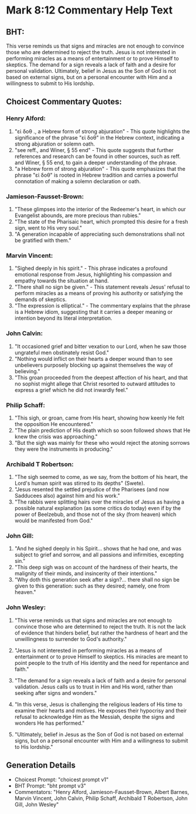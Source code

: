 # Mark 8:12 Commentary Help Text

## BHT:
This verse reminds us that signs and miracles are not enough to convince those who are determined to reject the truth. Jesus is not interested in performing miracles as a means of entertainment or to prove Himself to skeptics. The demand for a sign reveals a lack of faith and a desire for personal validation. Ultimately, belief in Jesus as the Son of God is not based on external signs, but on a personal encounter with Him and a willingness to submit to His lordship.

## Choicest Commentary Quotes:
### Henry Alford:
1. "εἰ δοθ ., a Hebrew form of strong abjuration" - This quote highlights the significance of the phrase "εἰ δοθ" in the Hebrew context, indicating a strong abjuration or solemn oath.
2. "see reff., and Winer, § 55 end" - This quote suggests that further references and research can be found in other sources, such as reff. and Winer, § 55 end, to gain a deeper understanding of the phrase.
3. "a Hebrew form of strong abjuration" - This quote emphasizes that the phrase "εἰ δοθ" is rooted in Hebrew tradition and carries a powerful connotation of making a solemn declaration or oath.

### Jamieson-Fausset-Brown:
1. "These glimpses into the interior of the Redeemer's heart, in which our Evangelist abounds, are more precious than rubies."
2. "The state of the Pharisaic heart, which prompted this desire for a fresh sign, went to His very soul."
3. "A generation incapable of appreciating such demonstrations shall not be gratified with them."

### Marvin Vincent:
1. "Sighed deeply in his spirit." - This phrase indicates a profound emotional response from Jesus, highlighting his compassion and empathy towards the situation at hand.
2. "There shall no sign be given." - This statement reveals Jesus' refusal to perform miracles as a means of proving his authority or satisfying the demands of skeptics.
3. "The expression is elliptical." - The commentary explains that the phrase is a Hebrew idiom, suggesting that it carries a deeper meaning or intention beyond its literal interpretation.

### John Calvin:
1. "It occasioned grief and bitter vexation to our Lord, when he saw those ungrateful men obstinately resist God."
2. "Nothing would inflict on their hearts a deeper wound than to see unbelievers purposely blocking up against themselves the way of believing."
3. "This groan proceeded from the deepest affection of his heart, and that no sophist might allege that Christ resorted to outward attitudes to express a grief which he did not inwardly feel."

### Philip Schaff:
1. "This sigh, or groan, came from His heart, showing how keenly He felt the opposition He encountered."
2. "The plain prediction of His death which so soon followed shows that He knew the crisis was approaching."
3. "But the sigh was mainly for these who would reject the atoning sorrows they were the instruments in producing."

### Archibald T Robertson:
1. "The sigh seemed to come, as we say, from the bottom of his heart, the Lord's human spirit was stirred to its depths" (Swete).
2. "Jesus resented the settled prejudice of the Pharisees (and now Sadducees also) against him and his work."
3. "The rabbis were splitting hairs over the miracles of Jesus as having a possible natural explanation (as some critics do today) even if by the power of Beelzebub, and those not of the sky (from heaven) which would be manifested from God."

### John Gill:
1. "And he sighed deeply in his Spirit... shows that he had one, and was subject to grief and sorrow, and all passions and infirmities, excepting sin."
2. "This deep sigh was on account of the hardness of their hearts, the malignity of their minds, and insincerity of their intentions."
3. "Why doth this generation seek after a sign?... there shall no sign be given to this generation: such as they desired; namely, one from heaven."

### John Wesley:
1. "This verse reminds us that signs and miracles are not enough to convince those who are determined to reject the truth. It is not the lack of evidence that hinders belief, but rather the hardness of heart and the unwillingness to surrender to God's authority."

2. "Jesus is not interested in performing miracles as a means of entertainment or to prove Himself to skeptics. His miracles are meant to point people to the truth of His identity and the need for repentance and faith."

3. "The demand for a sign reveals a lack of faith and a desire for personal validation. Jesus calls us to trust in Him and His word, rather than seeking after signs and wonders."

4. "In this verse, Jesus is challenging the religious leaders of His time to examine their hearts and motives. He exposes their hypocrisy and their refusal to acknowledge Him as the Messiah, despite the signs and wonders He has performed."

5. "Ultimately, belief in Jesus as the Son of God is not based on external signs, but on a personal encounter with Him and a willingness to submit to His lordship."


## Generation Details
- Choicest Prompt: "choicest prompt v1"
- BHT Prompt: "bht prompt v3"
- Commentators: "Henry Alford, Jamieson-Fausset-Brown, Albert Barnes, Marvin Vincent, John Calvin, Philip Schaff, Archibald T Robertson, John Gill, John Wesley"
